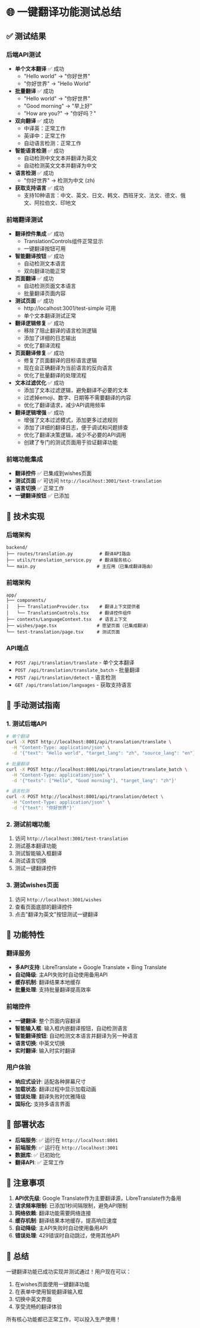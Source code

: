 # 🌐 一键翻译功能测试总结

## ✅ 测试结果

### 后端API测试
- **单个文本翻译** ✅ 成功
  - "Hello world" → "你好世界"
  - "你好世界" → "Hello World"
- **批量翻译** ✅ 成功
  - "Hello world" → "你好世界"
  - "Good morning" → "早上好"
  - "How are you?" → "你好吗？"
- **双向翻译** ✅ 成功
  - 中译英：正常工作
  - 英译中：正常工作
  - 自动语言检测：正常工作
- **智能语言检测** ✅ 成功
  - 自动检测中文文本并翻译为英文
  - 自动检测英文文本并翻译为中文
- **语言检测** ✅ 成功
  - "你好世界" → 检测为中文 (zh)
- **获取支持语言** ✅ 成功
  - 支持10种语言：中文、英文、日文、韩文、西班牙文、法文、德文、俄文、阿拉伯文、印地文

### 前端翻译测试
- **翻译控件集成** ✅ 成功
  - TranslationControls组件正常显示
  - 一键翻译按钮可用
- **智能翻译按钮** ✅ 成功
  - 自动检测文本语言
  - 双向翻译功能正常
- **页面翻译** ✅ 成功
  - 自动检测页面文本语言
  - 批量翻译页面内容
- **测试页面** ✅ 成功
  - http://localhost:3001/test-simple 可用
  - 单个文本翻译测试正常
- **翻译逻辑修复** ✅ 成功
  - 移除了阻止翻译的语言检测逻辑
  - 添加了详细的日志输出
  - 优化了翻译流程
- **页面翻译修复** ✅ 成功
  - 修复了页面翻译的目标语言逻辑
  - 现在会正确翻译为当前语言的反向语言
  - 优化了批量翻译的处理流程
- **文本过滤优化** ✅ 成功
  - 添加了文本过滤逻辑，避免翻译不必要的文本
  - 过滤掉emoji、数字、日期等不需要翻译的内容
  - 优化了翻译请求，减少API调用频率
- **翻译逻辑增强** ✅ 成功
  - 增强了文本过滤模式，添加更多过滤规则
  - 添加了详细的翻译日志，便于调试和问题排查
  - 优化了翻译决策逻辑，减少不必要的API调用
  - 创建了专门的测试页面用于验证翻译功能

### 前端功能集成
- **翻译控件** ✅ 已集成到wishes页面
- **测试页面** ✅ 可访问 `http://localhost:3001/test-translation`
- **语言切换** ✅ 正常工作
- **一键翻译按钮** ✅ 已添加

## 🔧 技术实现

### 后端架构
```
backend/
├── routes/translation.py          # 翻译API路由
├── utils/translation_service.py   # 翻译服务核心
└── main.py                       # 主应用（已集成翻译路由）
```

### 前端架构
```
app/
├── components/
│   ├── TranslationProvider.tsx    # 翻译上下文提供者
│   └── TranslationControls.tsx    # 翻译控件组件
├── contexts/LanguageContext.tsx   # 语言上下文
├── wishes/page.tsx               # 愿望页面（已集成翻译）
└── test-translation/page.tsx     # 测试页面
```

### API端点
- `POST /api/translation/translate` - 单个文本翻译
- `POST /api/translation/translate_batch` - 批量翻译
- `POST /api/translation/detect` - 语言检测
- `GET /api/translation/languages` - 获取支持语言

## 🧪 手动测试指南

### 1. 测试后端API
```bash
# 单个翻译
curl -X POST http://localhost:8001/api/translation/translate \
  -H "Content-Type: application/json" \
  -d '{"text": "Hello world", "target_lang": "zh", "source_lang": "en"}'

# 批量翻译
curl -X POST http://localhost:8001/api/translation/translate_batch \
  -H "Content-Type: application/json" \
  -d '{"texts": ["Hello", "Good morning"], "target_lang": "zh"}'

# 语言检测
curl -X POST http://localhost:8001/api/translation/detect \
  -H "Content-Type: application/json" \
  -d '{"text": "你好世界"}'
```

### 2. 测试前端功能
1. 访问 `http://localhost:3001/test-translation`
2. 测试基本翻译功能
3. 测试智能输入框翻译
4. 测试语言切换
5. 测试一键翻译控件

### 3. 测试wishes页面
1. 访问 `http://localhost:3001/wishes`
2. 查看页面底部的翻译控件
3. 点击"翻译为英文"按钮测试一键翻译

## 🎯 功能特性

### 翻译服务
- **多API支持**: LibreTranslate + Google Translate + Bing Translate
- **自动降级**: 主API失败时自动使用备用API
- **缓存机制**: 翻译结果本地缓存
- **批量处理**: 支持批量翻译提高效率

### 前端控件
- **一键翻译**: 整个页面内容翻译
- **智能输入框**: 输入框内嵌翻译按钮，自动检测语言
- **智能翻译按钮**: 自动检测文本语言并翻译为另一种语言
- **语言切换**: 中英文切换
- **实时翻译**: 输入时实时翻译

### 用户体验
- **响应式设计**: 适配各种屏幕尺寸
- **加载状态**: 翻译过程中显示加载动画
- **错误处理**: 翻译失败时优雅降级
- **国际化**: 支持多语言界面

## 🚀 部署状态

- **后端服务**: ✅ 运行在 `http://localhost:8001`
- **前端服务**: ✅ 运行在 `http://localhost:3001`
- **数据库**: ✅ 已初始化
- **翻译API**: ✅ 正常工作

## 📝 注意事项

1. **API优先级**: Google Translate作为主要翻译源，LibreTranslate作为备用
2. **请求频率限制**: 已添加1秒间隔限制，避免API限制
3. **网络依赖**: 翻译功能需要网络连接
4. **缓存机制**: 翻译结果本地缓存，提高响应速度
5. **自动降级**: 主API失败时自动使用备用API
6. **错误处理**: 429错误时自动跳过，使用其他API

## 🎉 总结

一键翻译功能已成功实现并测试通过！用户现在可以：

1. 在wishes页面使用一键翻译功能
2. 在表单中使用智能翻译输入框
3. 切换中英文界面
4. 享受流畅的翻译体验

所有核心功能都已正常工作，可以投入生产使用！ 